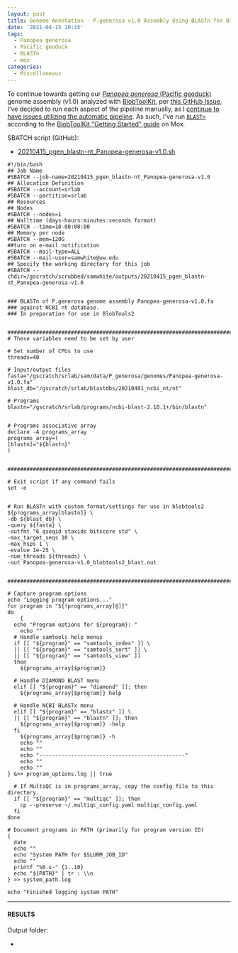 ```yaml
---
layout: post
title: Genome Annotation - P.generosa v1.0 Assembly Using BLASTn for BlobToolKit on Mox
date: '2021-04-15 10:15'
tags: 
  - Panopea generosa
  - Pacific geoduck
  - BLASTn
  - mox
categories: 
  - Miscellaneous
---
```

To continue towards getting our [_Panopea generosa_ (Pacific geoduck)](http://en.wikipedia.org/wiki/Geoduck) genome assembly (v1.0) analyzed with [BlobToolKit](https://blobtoolkit.genomehubs.org/), per [this GitHub Issue](https://github.com/RobertsLab/resources/issues/1118), I've decided to run each aspect of the pipeline manually, as I [continue to have issues utilizing the automatic pipeline](https://github.com/blobtoolkit/insdc-pipeline/issues/9). As such, I've run [`BLASTn`](https://www.ncbi.nlm.nih.gov/books/NBK279690/) according to the [BlobToolKit "Getting Started" guide](https://blobtoolkit.genomehubs.org/blobtools2/blobtools2-tutorials/getting-started-with-blobtools2/) on Mox.

SBATCH script (GitHub):

- [20210415_pgen_blastn-nt_Panopea-generosa-v1.0.sh](https://github.com/RobertsLab/sams-notebook/blob/master/sbatch_scripts/20210415_pgen_blastn-nt_Panopea-generosa-v1.0.sh)

```shell
#!/bin/bash
## Job Name
#SBATCH --job-name=20210415_pgen_blastn-nt_Panopea-generosa-v1.0
## Allocation Definition
#SBATCH --account=srlab
#SBATCH --partition=srlab
## Resources
## Nodes
#SBATCH --nodes=1
## Walltime (days-hours:minutes:seconds format)
#SBATCH --time=10-00:00:00
## Memory per node
#SBATCH --mem=120G
##turn on e-mail notification
#SBATCH --mail-type=ALL
#SBATCH --mail-user=samwhite@uw.edu
## Specify the working directory for this job
#SBATCH --chdir=/gscratch/scrubbed/samwhite/outputs/20210415_pgen_blastn-nt_Panopea-generosa-v1.0


### BLASTn of P.generosa genome assembly Panopea-generosa-v1.0.fa
### against NCBI nt database.
### In preparation for use in BlobTools2


###################################################################################
# These variables need to be set by user

# Set number of CPUs to use
threads=40

# Input/output files
fasta="/gscratch/srlab/sam/data/P_generosa/genomes/Panopea-generosa-v1.0.fa"
blast_db="/gscratch/srlab/blastdbs/20210401_ncbi_nt/nt"

# Programs
blastn="/gscratch/srlab/programs/ncbi-blast-2.10.1+/bin/blastn"


# Programs associative array
declare -A programs_array
programs_array=(
[blastn]="${blastn}"
)


###################################################################################

# Exit script if any command fails
set -e


# Run BLASTn with custom format/settings for use in blobtools2
${programs_array[blastn]} \
-db ${blast_db} \
-query ${fasta} \
-outfmt "6 qseqid staxids bitscore std" \
-max_target_seqs 10 \
-max_hsps 1 \
-evalue 1e-25 \
-num_threads ${threads} \
-out Panopea-generosa-v1.0_blobtools2_blast.out


###################################################################################

# Capture program options
echo "Logging program options..."
for program in "${!programs_array[@]}"
do
	{
  echo "Program options for ${program}: "
	echo ""
  # Handle samtools help menus
  if [[ "${program}" == "samtools_index" ]] \
  || [[ "${program}" == "samtools_sort" ]] \
  || [[ "${program}" == "samtools_view" ]]
  then
    ${programs_array[$program]}

  # Handle DIAMOND BLAST menu
  elif [[ "${program}" == "diamond" ]]; then
    ${programs_array[$program]} help

  # Handle NCBI BLASTx menu
  elif [[ "${program}" == "blastx" ]] \
  || [[ "${program}" == "blastn" ]]; then
    ${programs_array[$program]} -help
  fi
	${programs_array[$program]} -h
	echo ""
	echo ""
	echo "----------------------------------------------"
	echo ""
	echo ""
} &>> program_options.log || true

  # If MultiQC is in programs_array, copy the config file to this directory.
  if [[ "${program}" == "multiqc" ]]; then
  	cp --preserve ~/.multiqc_config.yaml multiqc_config.yaml
  fi
done

# Document programs in PATH (primarily for program version ID)
{
  date
  echo ""
  echo "System PATH for $SLURM_JOB_ID"
  echo ""
  printf "%0.s-" {1..10}
  echo "${PATH}" | tr : \\n
} >> system_path.log

echo "Finished logging system PATH"
```


---

#### RESULTS

Output folder:

- []()

